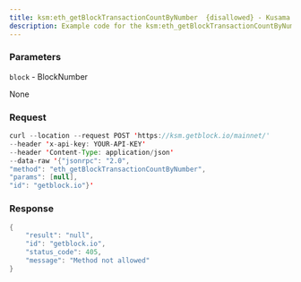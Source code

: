 ```yaml
---
title: ksm:eth_getBlockTransactionCountByNumber  {disallowed} - Kusama
description: Example code for the ksm:eth_getBlockTransactionCountByNumber  {disallowed} json-rpc method. Сomplete guide on how to use ksm:eth_getBlockTransactionCountByNumber  {disallowed} json-rpc in GetBlock.io Web3 documentation.
---
```


### Parameters


`block` - BlockNumber

None

### Request

``` java
curl --location --request POST 'https://ksm.getblock.io/mainnet/' 
--header 'x-api-key: YOUR-API-KEY' 
--header 'Content-Type: application/json' 
--data-raw '{"jsonrpc": "2.0",
"method": "eth_getBlockTransactionCountByNumber",
"params": [null],
"id": "getblock.io"}'
```

###  Response

``` java
{
    "result": "null",
    "id": "getblock.io",
    "status_code": 405,
    "message": "Method not allowed"
}
```

